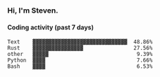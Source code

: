 ### Hi, I'm Steven.

#### Coding activity (past 7 days)
```
Text    ▓▓▓▓▓▓▓▓▓▓▓▓▓▓▓▓▓▓▓▓▓▓▓▓▓▓▓▓▓▓  48.86%
Rust    ▓▓▓▓▓▓▓▓▓▓▓▓▓▓▓▓                27.56%
other   ▓▓▓▓▓                            9.39%
Python  ▓▓▓▓                             7.66%
Bash    ▓▓▓▓                             6.53%
```
